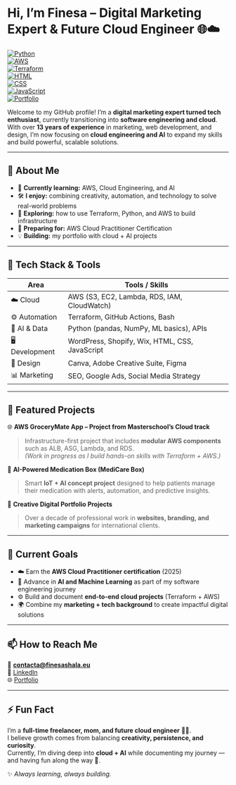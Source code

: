 # Hi, I’m Finesa – Digital Marketing Expert & Future Cloud Engineer 🌐☁️

[![Python](https://img.shields.io/badge/Language-Python-blue)](https://www.python.org/)  
[![AWS](https://img.shields.io/badge/Cloud-AWS-orange)](https://aws.amazon.com/)  
[![Terraform](https://img.shields.io/badge/Infrastructure-Terraform-623CE4)](https://www.terraform.io/)  
[![HTML](https://img.shields.io/badge/HTML5-orange)](https://developer.mozilla.org/en-US/docs/Web/HTML)  
[![CSS](https://img.shields.io/badge/CSS3-blue)](https://developer.mozilla.org/en-US/docs/Web/CSS)  
[![JavaScript](https://img.shields.io/badge/JavaScript-yellowgreen)](https://developer.mozilla.org/en-US/docs/Web/JavaScript)  
[![Portfolio](https://img.shields.io/badge/Portfolio-Free-brightgreen)](#-portfolio)  

Welcome to my GitHub profile! I’m a **digital marketing expert turned tech enthusiast**, currently transitioning into **software engineering and cloud**.  
With over **13 years of experience** in marketing, web development, and design, I’m now focusing on **cloud engineering and AI** to expand my skills and build powerful, scalable solutions.  

---

## 🚀 About Me
- 🧠 **Currently learning:** AWS, Cloud Engineering, and AI  
- 🛠️ **I enjoy:** combining creativity, automation, and technology to solve real-world problems  
- 🌱 **Exploring:** how to use Terraform, Python, and AWS to build infrastructure  
- 📘 **Preparing for:** AWS Cloud Practitioner Certification  
- 💡 **Building:** my portfolio with cloud + AI projects  

---

## 🧰 Tech Stack & Tools

| Area           | Tools / Skills |
|----------------|----------------|
| ☁️ Cloud       | AWS (S3, EC2, Lambda, RDS, IAM, CloudWatch) |
| ⚙️ Automation  | Terraform, GitHub Actions, Bash |
| 🤖 AI & Data   | Python (pandas, NumPy, ML basics), APIs |
| 🖥️ Development | WordPress, Shopify, Wix, HTML, CSS, JavaScript |
| 🎨 Design      | Canva, Adobe Creative Suite, Figma |
| 📊 Marketing   | SEO, Google Ads, Social Media Strategy |

---

## 📂 Featured Projects

🌐 **AWS GroceryMate App – Project from Masterschool’s Cloud track**  
> Infrastructure-first project that includes **modular AWS components** such as ALB, ASG, Lambda, and RDS.  
*(Work in progress as I build hands-on skills with Terraform + AWS.)*  

🤖 **AI-Powered Medication Box (MediCare Box)**  
> Smart **IoT + AI concept project** designed to help patients manage their medication with alerts, automation, and predictive insights.  

🎨 **Creative Digital Portfolio Projects**  
> Over a decade of professional work in **websites, branding, and marketing campaigns** for international clients.

---

## 📌 Current Goals

- ☁️ Earn the **AWS Cloud Practitioner certification** (2025)  
- 🤖 Advance in **AI and Machine Learning** as part of my software engineering journey  
- ⚙️ Build and document **end-to-end cloud projects** (Terraform + AWS)  
- 🌍 Combine my **marketing + tech background** to create impactful digital solutions  

---

## 📫 How to Reach Me

📧 **contacta@finesashala.eu**  
💼 [LinkedIn](https://www.linkedin.com/in/finesashala)  
🌐 [Portfolio](https://www.finesashala.eu)  

---

## ⚡ Fun Fact

I’m a **full-time freelancer, mom, and future cloud engineer** 👩‍💻.  
I believe growth comes from balancing **creativity, persistence, and curiosity**.  
Currently, I’m diving deep into **cloud + AI** while documenting my journey — and having fun along the way 🚀.  

✨ *Always learning, always building.*
